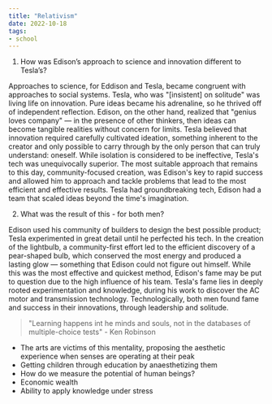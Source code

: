 ```yaml
---
title: "Relativism"
date: 2022-10-18
tags:
- school
---
```


1. How was Edison’s approach to science and innovation different to Tesla’s?

Approaches to science, for Eddison and Tesla, became congruent with approaches to social systems. Tesla, who was "[insistent] on solitude" was living life on innovation. Pure ideas became his adrenaline, so he thrived off of independent reflection. Edison, on the other hand, realized that "genius loves company" — in the presence of other thinkers, then ideas can become tangible realities without concern for limits. Tesla believed that innovation required carefully cultivated ideation, something inherent to the creator and only possible to carry through by the only person that can truly understand: oneself. While isolation is considered to be ineffective, Tesla's tech was unequivocally superior. The most suitable approach that remains to this day, community-focused creation, was Edison's key to rapid success and allowed him to approach and tackle problems that lead to the most efficient and effective results. Tesla had groundbreaking tech, Edison had a team that scaled ideas beyond the time's imagination.


2. What was the result of this - for both men?

Edison used his community of builders to design the best possible product; Tesla experimented in great detail until he perfected his tech. In the creation of the lightbulb, a community-first effort led to the efficient discovery of a pear-shaped bulb, which conserved the most energy and produced a lasting glow — something that Edison could not figure out himself. While this was the most effective and quickest method, Edison's fame may be put to question due to the high influence of his team. Tesla's fame lies in deeply rooted experimentation and knowledge, during his work to discover the AC motor and transmission technology. Technologically, both men found fame and success in their innovations, through leadership and solitude.

> "Learning happens int he minds and souls, not in the databases of multiple-choice tests" - Ken Robinson

- The arts are victims of this mentality, proposing the aesthetic experience when senses are operating at their peak
- Getting children through education by anaesthetizing them
- How do we measure the potential of human beings?
- 	Economic wealth
- 	Ability to apply knowledge under stress

